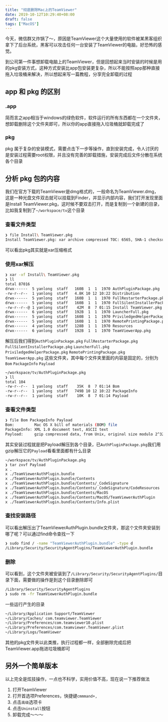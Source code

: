 ```yaml
---
title: "彻底删除Mac上的TeamViewer"
date: 2019-10-12T10:29:40+08:00
draft: false
tags: ["MacOS"]
---
```


今天，微信群又炸锅了～，原因是TeamViewer这个大量使用的软件被某黑客组织拿下了后台系统，黑客可以攻击任何一台安装了TeamViewer的电脑，好恐怖的感觉。

到公司第一件事想卸载电脑上的TeamViewer，但是回想起来当时安装的时候是用的pkg安装方式，这种方式安装比app包安装更复杂，所以不能按照app那种直接拖入垃圾桶来解决，所以想起来写一篇教程，分享完全卸载的过程

## app 和 pkg 的区别

### .app

简而言之app相当于windows的绿色软件，软件运行的所有东西都在一个文件夹，想卸载删除这个文件夹即可，所以你的app直接拖入垃圾桶就卸载完成了

### pkg

pkg 属于复杂的安装模式，需要点击下一步等操作，直到安装完成，令人讨厌的是安装过程需要root权限，并且没有完善的卸载措施，安装完成后文件分散在系统各个目录

## 分析 pkg 包的内容

我们在官方下载的TeamViewer是dmg格式的，一般命名为TeamViewer.dmg，这是一种光盘文件双击就可以挂载到Finder，并显示内部内容，我们打开发现里面是Install TeamViewer.pkg，这时候不要双击打开，而是复制到一个新建的目录，比如我复制到了`~/workspace/tv`这个目录

### 查看文件类型

```bash
❯ file Install\ TeamViewer.pkg
Install TeamViewer.pkg: xar archive compressed TOC: 6565, SHA-1 checksum
```
可以看出pkg其实就是xar压缩格式

### 使用xar解压

```bash
❯ xar -xf Install\ TeamViewer.pkg
❯ ll
total 87016
drwx------  5 yanlong  staff   160B  1  1  1970 AuthPluginPackage.pkg
-rw-r--r--  1 yanlong  staff   4.8K 10 12 10:22 Distribution
drwx------  5 yanlong  staff   160B  1  1  1970 FullRestarterPackage.pkg
drwx------  5 yanlong  staff   160B  1  1  1970 FullSilentInstallerPackage.pkg
-rw-r--r--@ 1 yanlong  staff    42M  8  7 01:15 Install TeamViewer.pkg
drwx------  6 yanlong  staff   192B  1  1  1970 LauncherFull.pkg
drwx------  5 yanlong  staff   160B  1  1  1970 PriviledgedHelperPackage.pkg
drwx------  5 yanlong  staff   160B  1  1  1970 RemotePrintingPackage.pkg
drwx------  4 yanlong  staff   128B  1  1  1970 Resources
drwx------  6 yanlong  staff   192B  1  1  1970 TeamViewerApp.pkg
```
解压后我们得到`AuthPluginPackage.pkg` `FullRestarterPackage.pkg` `FullSilentInstallerPackage.pkg` `LauncherFull.pkg` `PriviledgedHelperPackage.pkg` `RemotePrintingPackage.pkg` `TeamViewerApp.pkg`
这些文件夹，其中每个文件夹里面的内容是固定的，分别为`Bom` `PackageInfo` `Payload`

```bash
~/workspace/tv/AuthPluginPackage.pkg
❯ ll
total 104
-rw-r--r--  1 yanlong  staff    35K  8  7 01:14 Bom
-rw-r--r--  1 yanlong  staff   749B 10 12 10:22 PackageInfo
-rw-r--r--  1 yanlong  staff    10K  8  7 01:14 Payload
```

### 查看文件类型

```bash
❯ file Bom PackageInfo Payload
Bom:         Mac OS X bill of materials (BOM) file
PackageInfo: XML 1.0 document text, ASCII text
Payload:     gzip compressed data, from Unix, original size modulo 2^32 38912
```

其实安装过程就是把Payload解压到各个目录，已`AuthPluginPackage.pkg`我们用gzip解压它的`Payload`看看里面都有什么目录
```bash
~/workspace/tv/AuthPluginPackage.pkg
❯ tar zxvf Payload
x .
x ./TeamViewerAuthPlugin.bundle
x ./TeamViewerAuthPlugin.bundle/Contents
x ./TeamViewerAuthPlugin.bundle/Contents/_CodeSignature
x ./TeamViewerAuthPlugin.bundle/Contents/_CodeSignature/CodeResources
x ./TeamViewerAuthPlugin.bundle/Contents/MacOS
x ./TeamViewerAuthPlugin.bundle/Contents/MacOS/TeamViewerAuthPlugin
x ./TeamViewerAuthPlugin.bundle/Contents/Info.plist
```

### 查找安装路径

可以看出解压出了TeamViewerAuthPlugin.bundle文件夹，那这个文件夹安装到哪了呢？可以通过find命令查找一下
```bash
❯ sudo find / -name "TeamViewerAuthPlugin.bundle" -type d
/Library/Security/SecurityAgentPlugins/TeamViewerAuthPlugin.bundle
```

### 删除

可以看到，这个文件夹被安装到了`/Library/Security/SecurityAgentPlugins/`目录下面，需要做的操作是到这个目录删除即可
```bash
/Library/Security/SecurityAgentPlugins
❯ sudo rm -fr TeamViewerAuthPlugin.bundle
```

一些运行产生的目录
```bash
~/Library/Application Support/TeamViewer
~/Library/Caches/ com.teamviewer.TeamViewer
~/Library/Preferences/com.teamviewer10.plist
~/Library/Preferences/com.teamviewer.TeamViewer.plist
~/Library/Logs/TeamViewer
```
其他的pkg文件夹以此类推，执行过程都一样，全部删除完成后把TeamViewer.app拖进垃圾桶即可

## 另外一个简单版本
以上完全是炫技操作，一点也不科学，实用价值不高，现在说一下推荐做法

1. 打开TeamViewer
2. 打开首选项Preferences，快捷键`cmmmand+,`
3. 点击`高级`选项卡
4. 点击`Uninstall`按钮
5. 卸载完成～～～

